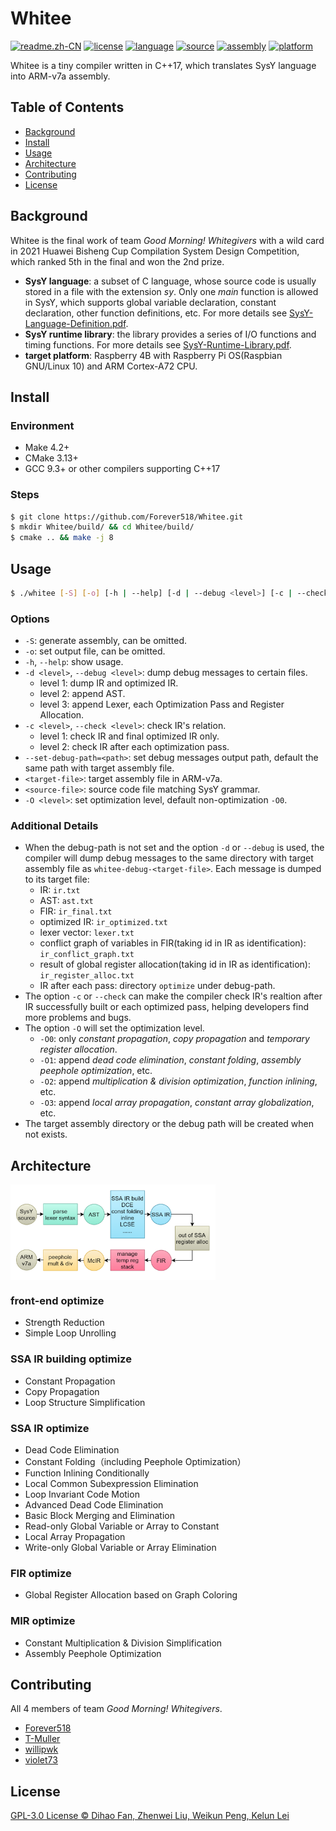 # Whitee

[![readme.zh-CN](https://img.shields.io/badge/readme-中文-g.svg)](README.zh-CN.md) [![license](https://img.shields.io/badge/license-GPL--3.0-red.svg)](LICENSE) [![language](https://img.shields.io/badge/language-C++-f34b7d.svg)](https://www.cplusplus.com/) [![source](https://img.shields.io/badge/source_language-SysY-yellow.svg)](https://gitlab.eduxiji.net/nscscc/compiler2021/-/blob/master/SysY%E8%AF%AD%E8%A8%80%E5%AE%9A%E4%B9%89.pdf) [![assembly](https://img.shields.io/badge/target_assembly-ARM--v7a-blue.svg)](https://developer.arm.com/) [![platform](https://img.shields.io/badge/platform-Linux_|_Windows-lightgrey.svg)](https://github.com/Forever518/Whitee)

Whitee is a tiny compiler written in C++17, which translates SysY language into ARM-v7a assembly.

## Table of Contents

* [Background](#Background)
* [Install](#Install)
* [Usage](#Usage)
* [Architecture](#Architecture)
* [Contributing](#Contributing)
* [License](#License)

## Background

Whitee is the final work of team *Good Morning! Whitegivers* with a wild card in 2021 Huawei Bisheng Cup Compilation System Design Competition, which ranked 5th in the final and won the 2nd prize.

* **SysY language**: a subset of C language, whose source code is usually stored in a file with the extension *sy*. Only one *main* function is allowed in SysY, which supports global variable declaration, constant declaration, other function definitions, etc. For more details see [SysY-Language-Definition.pdf](https://gitlab.eduxiji.net/nscscc/compiler2021/-/blob/master/SysY%E8%AF%AD%E8%A8%80%E5%AE%9A%E4%B9%89.pdf).
* **SysY runtime library**: the library provides a series of I/O functions and timing functions. For more details see [SysY-Runtime-Library.pdf](https://gitlab.eduxiji.net/nscscc/compiler2021/-/blob/master/SysY%E8%BF%90%E8%A1%8C%E6%97%B6%E5%BA%93.pdf).
* **target platform**: Raspberry 4B with Raspberry Pi OS(Raspbian GNU/Linux 10) and ARM Cortex-A72 CPU.

## Install

### Environment

* Make 4.2+
* CMake 3.13+
* GCC 9.3+ or other compilers supporting C++17

### Steps

```sh
$ git clone https://github.com/Forever518/Whitee.git
$ mkdir Whitee/build/ && cd Whitee/build/
$ cmake .. && make -j 8
```

## Usage

```sh
$ ./whitee [-S] [-o] [-h | --help] [-d | --debug <level>] [-c | --check <level>] [--set-debug-path=<path>] <target-file> <source-file> [-O <level>]
```

### Options

* `-S`: generate assembly, can be omitted.
* `-o`: set output file, can be omitted.
* `-h`,  `--help`: show usage.
* `-d <level>`, `--debug <level>`: dump debug messages to certain files.
  * level 1: dump IR and optimized IR.
  * level 2: append AST.
  * level 3: append Lexer, each Optimization Pass and Register Allocation.
* `-c <level>`, `--check <level>`: check IR's relation.
  * level 1: check IR and final optimized IR only.
  * level 2: check IR after each optimization pass.
* `--set-debug-path=<path>`: set debug messages output path, default the same path with target assembly file.
* `<target-file>`: target assembly file in ARM-v7a.
* `<source-file>`: source code file matching SysY grammar.
* `-O <level>`: set optimization level, default non-optimization `-O0`.

### Additional Details

* When the debug-path is not set and the option `-d` or `--debug` is used, the compiler will dump debug messages to the same directory with target assembly file as `whitee-debug-<target-file>`.  Each message is dumped to its target file:
  * IR: `ir.txt`
  * AST: `ast.txt`
  * FIR: `ir_final.txt`
  * optimized IR: `ir_optimized.txt`
  * lexer vector: `lexer.txt`
  * conflict graph of variables in FIR(taking id in IR as identification): `ir_conflict_graph.txt`
  * result of global register allocation(taking id in IR as identification): `ir_register_alloc.txt`
  * IR after each pass: directory `optimize` under debug-path.
* The option `-c` or `--check` can make the compiler check IR's realtion after IR successfully built or each optimized pass, helping developers find more problems and bugs.
* The option `-O` will set the optimization level.
  * `-O0`: only *constant propagation*, *copy propagation* and *temporary register allocation*.
  * `-O1`: append *dead code elimination*, *constant folding*, *assembly peephole optimization*, etc.
  * `-O2`: append *multiplication & division optimization*, *function inlining*, etc.
  * `-O3`: append *local array propagation*, *constant array globalization*, etc.
* The target assembly directory or the debug path will be created when not exists.


## Architecture

<img src='image/architecture.png' width='65%' align='middle'>

### front-end optimize

* Strength Reduction
* Simple Loop Unrolling

### SSA IR building optimize

* Constant Propagation
* Copy Propagation
* Loop Structure Simplification

### SSA IR optimize

* Dead Code Elimination
* Constant Folding（including Peephole Optimization）
* Function Inlining Conditionally
* Local Common Subexpression Elimination
* Loop Invariant Code Motion
* Advanced Dead Code Elimination 
* Basic Block Merging and Elimination
* Read-only Global Variable or Array to Constant
* Local Array Propagation
* Write-only Global Variable or Array Elimination

### FIR optimize

* Global Register Allocation based on Graph Coloring

### MIR optimize

* Constant Multiplication & Division Simplification
* Assembly Peephole Optimization

## Contributing

All 4 members of team *Good Morning! Whitegivers*.

* [Forever518](https://github.com/Forever518)
* [T-Muller](https://github.com/T-Muller)
* [willipwk](https://github.com/willipwk)
* [violet73](https://github.com/violet73)

## License

[GPL-3.0 License © Dihao Fan, Zhenwei Liu, Weikun Peng, Kelun Lei](LICENSE)

